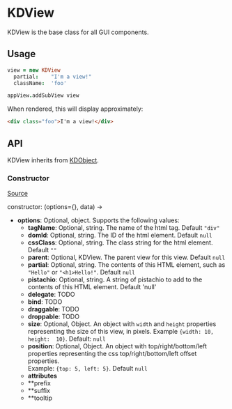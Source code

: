 
# KDView

KDView is the base class for all GUI components. 


## Usage

```coffee
view = new KDView
  partial:    "I'm a view!"
  className:  'foo'

appView.addSubView view
```

When rendered, this will display approximately:

```html
<div class="foo">I'm a view!</div>
```

## API

KDView inherits from [KDObject][0].

### Constructor 
[Source](https://github.com/koding/kd/blob/master/src/core/view.coffee#L72)


constructor: (options={}, data) ->

- **options**: Optional, object. Supports the following values:
  - **tagName**: Optional, string. The name of the html tag. Default `"div"`
  - **domId**: Optional, string. The ID of the html element. Default `null`
  - **cssClass**: Optional, string. The class string for the html element.  
    Default `""`
  - **parent**: Optional, KDView. The parent view for this view. Default `null`
  - **partial**: Optional, string. The contents of this HTML element, such as 
    `"Hello"` or `"<h1>Hello!"`. Default `null`
  - **pistachio**: Optional, string. A string of pistachio to add to the 
    contents of this HTML element. Default 'null'
  - **delegate**: TODO
  - **bind**: TODO
  - **draggable**: TODO
  - **droppable**: TODO
  - **size**: Optional, Object. An object with `width` and `height` properties 
    representing the size of this view, in pixels. Example `{width: 10, height: 
10}`. Default: `null`
  - **position**: Optional, Object. An object with top/right/bottom/left 
    properties representing the css top/right/bottom/left offset properties.  
Example: `{top: 5, left: 5}`. Default `null`
  - **attributes**  
  - **prefix      
  - **suffix      
  - **tooltip     



####



[0]: ../core/kdobject.md
